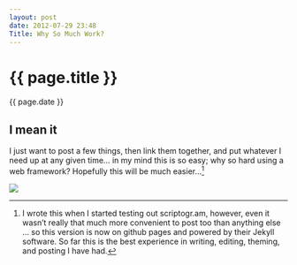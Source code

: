 ```yaml
---
layout: post
date: 2012-07-29 23:48
Title: Why So Much Work?
---
```


{{ page.title }}
================

<time class="meta">{{ page.date }}</time>

## I mean it

I just want to post a few things, then link them together, and put whatever I need up at any given time… in my mind this is so easy; why so hard using a web framework? Hopefully this will be much easier…[^1]

![](http://dl.dropbox.com/s/bmx67wcchp8p76p/bjornard_photo_300.jpg)

[^1]: I wrote this when I started testing out scriptogr.am, however, even it wasn’t really that much more convenient to post too than anything else … so this version is now on github pages and powered by their Jekyll software. So far this is the best experience in writing, editing, theming, and posting I have had.